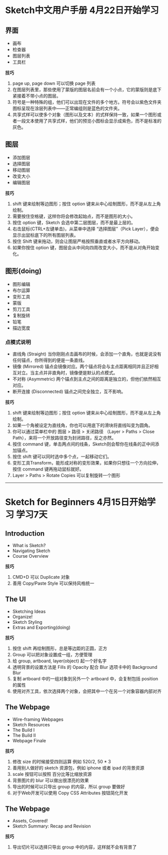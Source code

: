 # Sketch中文用户手册 4月22日开始学习

## 界面

* 画布
* 检查器
* 图层列表
* 工具栏

**技巧**

1. page up, page down 可以切换 page 列表
2. 在图层列表里，那些使用了蒙版的图层名前会有一个小点，它的蒙版则是底下紧接着不带小点的图层。
3. 符号是一种特殊的组，他们可以出现在文件的多个地方。符号会以紫色文件夹图标呈现在涂层列表中——正常编组则是蓝色的文件夹。
4. 共享式样可以使多个对象（图形以及文本）的式样保持一致，如果一个图形或者一段文本使用了共享式样，他们的预览小图标会显示成紫色，而不是标准的灰色。

## 图层

* 添加图层
* 选择图层
* 移动图层
* 改变大小
* 编辑图层

**技巧**

1. shift 键来绘制等边图形；按住 option 键来从中心绘制图形，而不是从左上角绘制。
2. 需要按住空格键，这样你将会修改起始点，而不是图形的大小。
3. 按住 option 键，Sketch 会选中第二层图层，而不是最上层的。
4. 右击鼠标(CTRL+左键单击)，从菜单中选择 “选择图层”（Pick Layer），便会显示出鼠标底下的所有图层列表。
5. 按住 Shift 键来拖动，则会让图层严格按照垂直或者水平方向移动。
6. 如果你按住 option 键，图层会从中间向四周改变大小，而不是从对角开始变化。

## 图形(doing)

* 图形编辑
* 布尔运算
* 变形工具
* 蒙版
* 剪刀工具
* 复制旋转
* 铅笔
* 描边宽度

### 点模式说明

* 直线角 (Straight) 当你刚刚点击画布的时候，会添加一个直角，也就是说没有任何锚点，你所得到的便是一条直线。
* 镜像 (Mirrored) 锚点会镜像对应。两个锚点将会与主点距离相同并且正好相互对立。当主点并非直角时，镜像便是默认的点模式。
* 不对称 (Asymmetric) 两个锚点到主点之间的距离是独立的，但他们依然相互对应。
* 断开连接 (Disconnected) 锚点之间完全独立，互不影响。

**技巧**

1. shift 键来绘制等边图形；按住 option 键来从中心绘制图形，而不是从左上角绘制。
2. 如果一个角被设定为直线角，你也可以用底下的滑块将直线叫变为圆角。
3. 你可以通过菜单栏中的 图层 > 路径 > 关闭路径 （Layer > Paths > Close Path），来将一个开放路径变为封闭路径，反之亦然。
4. 按住 command 键，单击两点间的线条，Sketch则会帮你在线条的正中间添加锚点。
5. 按住 shift 键可以同时选中多个点，一起移动它们。
6. 变形工具Transform，能形成对称的变形效果，如果你只想往一个方向拉伸，按住 command 键再拖动鼠标就好。
7. Layer > Paths > Rotate Copies 可以复制旋转一个图形

---

# Sketch for Beginners 4月15日开始学习 学习7天

## Introduction

* What is Sketch?
* Navigating Sketch
* Course Overview

**技巧**

1. CMD+D 可以 Duplicate 对象
2. 善用 Copy/Paste Style 可以保持风格统一

## The UI

* Sketching Ideas
* Organize!
* Sketch Styling
* Extras and Exporting(doing)

**技巧**

1. 按住 shift 再绘制图形，总是等边距的正圆，正方
2. Group 可以把对象设置成一组，方便管理
3. 给 group, artboard, layer(object) 起一个好名字
4. 透明背景的设置方法是 Fills 的 Opacity 配合 Blur 选项卡中的 Background Blur
5. 复制 artboard 中的一组对象到另外一个 artboard 中，会复制包括 position 的属性
6. 使用对齐工具，依次选择两个对象，会把其中一个在另一个对象容器内部对齐

## The Webpage

* Wire-framing Webpages
* Sketch Resources
* The Build I
* The Build II
* Webpage Finale

**技巧**

1. 修改 size 的时候接受四则运算 例如 520/2, 50 * 3
2. 善用别人做好的 sketch 资源包，例如 iphone 或者 ipad 的背景资源
3. scale 按钮可以按照 百分比等比缩放资源
4. 背景图片的 blur 可以做出很漂亮的效果
5. 导出的时候可以只导出 group 的内容，所以 group 要做好
6. 对于Web开发可以使用 Copy CSS Attributes 按钮简化开发

## The Webpage

* Assets, Covered!
* Sketch Summary: Recap and Revision

**技巧**

1. 导出切片可以选择只导出 group 中的内容，这样就不会有背景了
